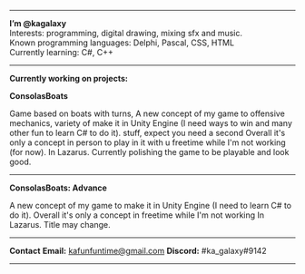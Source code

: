 ___________________________________________________________________
**I’m @kagalaxy**                                                
Interests: programming, digital drawing, mixing sfx and music.     
Known programming languages: Delphi, Pascal, CSS, HTML             
Currently learning: C#, C++                                        
___________________________________________________________________

**Currently working on projects:**  

**ConsolasBoats**

Game based on boats with turns,  A new concept of my game to
offensive mechanics, variety of  make it in Unity Engine (I need
ways to win and many other fun   to learn C# to do it).
stuff, expect you need a second  Overall it's only a concept in
person to play in it with u      freetime while I'm not working
(for now).                       In Lazarus.
Currently polishing the game to 
be playable and look good.
___________________________________________________________________
**ConsolasBoats: Advance**

A new concept of my game to
make it in Unity Engine (I need
to learn C# to do it).
Overall it's only a concept in
freetime while I'm not working
In Lazarus.
Title may change.
____________________________________________________________________
**Contact**
**Email:** kafunfuntime@gmail.com **Discord:** #ka_galaxy#9142      
____________________________________________________________________
